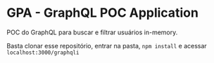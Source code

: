 # GPA - GraphQL POC Application

POC do GraphQL para buscar e filtrar usuários in-memory.

Basta clonar esse repositório, entrar na pasta, `npm install` e acessar `localhost:3000/graphqli`

